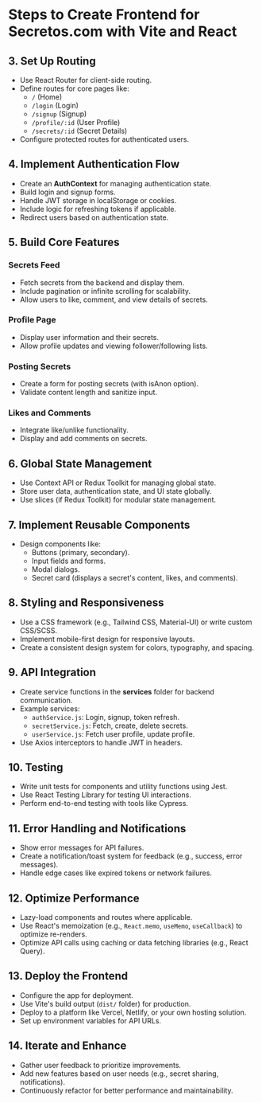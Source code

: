 # Steps to Create Frontend for Secretos.com with Vite and React

## 3. **Set Up Routing**

- Use React Router for client-side routing.
- Define routes for core pages like:
  - `/` (Home)
  - `/login` (Login)
  - `/signup` (Signup)
  - `/profile/:id` (User Profile)
  - `/secrets/:id` (Secret Details)
- Configure protected routes for authenticated users.

## 4. **Implement Authentication Flow**

- Create an **AuthContext** for managing authentication state.
- Build login and signup forms.
- Handle JWT storage in localStorage or cookies.
- Include logic for refreshing tokens if applicable.
- Redirect users based on authentication state.

## 5. **Build Core Features**

### Secrets Feed

- Fetch secrets from the backend and display them.
- Include pagination or infinite scrolling for scalability.
- Allow users to like, comment, and view details of secrets.

### Profile Page

- Display user information and their secrets.
- Allow profile updates and viewing follower/following lists.

### Posting Secrets

- Create a form for posting secrets (with isAnon option).
- Validate content length and sanitize input.

### Likes and Comments

- Integrate like/unlike functionality.
- Display and add comments on secrets.

## 6. **Global State Management**

- Use Context API or Redux Toolkit for managing global state.
- Store user data, authentication state, and UI state globally.
- Use slices (if Redux Toolkit) for modular state management.

## 7. **Implement Reusable Components**

- Design components like:
  - Buttons (primary, secondary).
  - Input fields and forms.
  - Modal dialogs.
  - Secret card (displays a secret's content, likes, and comments).

## 8. **Styling and Responsiveness**

- Use a CSS framework (e.g., Tailwind CSS, Material-UI) or write custom CSS/SCSS.
- Implement mobile-first design for responsive layouts.
- Create a consistent design system for colors, typography, and spacing.

## 9. **API Integration**

- Create service functions in the **services** folder for backend communication.
- Example services:
  - `authService.js`: Login, signup, token refresh.
  - `secretService.js`: Fetch, create, delete secrets.
  - `userService.js`: Fetch user profile, update profile.
- Use Axios interceptors to handle JWT in headers.

## 10. **Testing**

- Write unit tests for components and utility functions using Jest.
- Use React Testing Library for testing UI interactions.
- Perform end-to-end testing with tools like Cypress.

## 11. **Error Handling and Notifications**

- Show error messages for API failures.
- Create a notification/toast system for feedback (e.g., success, error messages).
- Handle edge cases like expired tokens or network failures.

## 12. **Optimize Performance**

- Lazy-load components and routes where applicable.
- Use React's memoization (e.g., `React.memo`, `useMemo`, `useCallback`) to optimize re-renders.
- Optimize API calls using caching or data fetching libraries (e.g., React Query).

## 13. **Deploy the Frontend**

- Configure the app for deployment.
- Use Vite's build output (`dist/` folder) for production.
- Deploy to a platform like Vercel, Netlify, or your own hosting solution.
- Set up environment variables for API URLs.

## 14. **Iterate and Enhance**

- Gather user feedback to prioritize improvements.
- Add new features based on user needs (e.g., secret sharing, notifications).
- Continuously refactor for better performance and maintainability.
